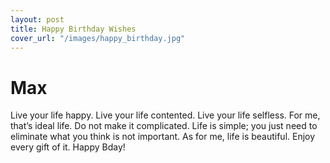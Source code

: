 ```yaml
---
layout: post
title: Happy Birthday Wishes
cover_url: "/images/happy_birthday.jpg"
---
```

# Max
Live your life happy.
Live your life contented.
Live your life selfless.
For me, that’s ideal life. Do not make it complicated. Life is simple; you just need to eliminate what you think is not important. As for me, life is beautiful. Enjoy every gift of it. Happy Bday!

<!-- A list:

1. Yes
1. Maybe
1. I **guess** no
1. Whatever _you_ need

Chaotic list:

- Yes
- Maybe
- I **guess** no
- Whatever _you_ need

Some headings:

# Heading 1

Ooh, so much white space!

## Heading 2

We love it.

### Heading 3

Don't be afraid.

#### Heading 4

Don't use heading 5, you don't need it.

And here is some code:

```bash
build:
  docker run --rm \
    --volume=$(PWD):/srv/jekyll \
    -it jekyll/builder:$(JEKYLL_VERSION) \
    jekyll build
```

Or some inline code: `const fileName = 'do.xml';`.

An image:

![](https://i.imgur.com/XYNjBxO.jpg)

Cool, eh? -->